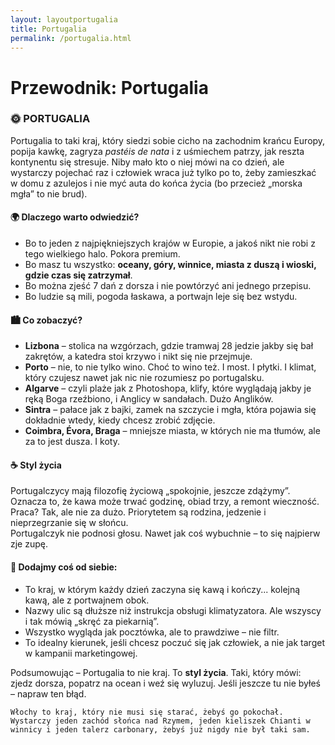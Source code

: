 ```yaml
---
layout: layoutportugalia
title: Portugalia
permalink: /portugalia.html
---
```


# Przewodnik: Portugalia


  <h3>🌞 PORTUGALIA</h3>

  <p>
    Portugalia to taki kraj, który siedzi sobie cicho na zachodnim krańcu Europy, popija kawkę, zagryza <em>pastéis de nata</em> i z uśmiechem patrzy, jak reszta kontynentu się stresuje. 
    Niby mało kto o niej mówi na co dzień, ale wystarczy pojechać raz i człowiek wraca już tylko po to, żeby zamieszkać w domu z azulejos i nie myć auta do końca życia (bo przecież „morska mgła” to nie brud).
  </p>

  <h4>🌍 Dlaczego warto odwiedzić?</h4>
  <ul>
    <li>Bo to jeden z najpiękniejszych krajów w Europie, a jakoś nikt nie robi z tego wielkiego halo. Pokora premium.</li>
    <li>Bo masz tu wszystko: <strong>oceany, góry, winnice, miasta z duszą i wioski, gdzie czas się zatrzymał</strong>.</li>
    <li>Bo można zjeść 7 dań z dorsza i nie powtórzyć ani jednego przepisu.</li>
    <li>Bo ludzie są mili, pogoda łaskawa, a portwajn leje się bez wstydu.</li>
  </ul>

  <h4>🏙️ Co zobaczyć?</h4>
  <ul>
    <li><strong>Lizbona</strong> – stolica na wzgórzach, gdzie tramwaj 28 jedzie jakby się bał zakrętów, a katedra stoi krzywo i nikt się nie przejmuje.</li>
    <li><strong>Porto</strong> – nie, to nie tylko wino. Choć to wino też. I most. I płytki. I klimat, który czujesz nawet jak nic nie rozumiesz po portugalsku.</li>
    <li><strong>Algarve</strong> – czyli plaże jak z Photoshopa, klify, które wyglądają jakby je ręką Boga rzeźbiono, i Anglicy w sandałach. Dużo Anglików.</li>
    <li><strong>Sintra</strong> – pałace jak z bajki, zamek na szczycie i mgła, która pojawia się dokładnie wtedy, kiedy chcesz zrobić zdjęcie.</li>
    <li><strong>Coimbra, Évora, Braga</strong> – mniejsze miasta, w których nie ma tłumów, ale za to jest dusza. I koty.</li>
  </ul>

  <h4>☕ Styl życia</h4>
  <p>
    Portugalczycy mają filozofię życiową „spokojnie, jeszcze zdążymy”. Oznacza to, że kawa może trwać godzinę, obiad trzy, a remont wieczność. 
    Praca? Tak, ale nie za dużo. Priorytetem są rodzina, jedzenie i nieprzegrzanie się w słońcu. <br>
    Portugalczyk nie podnosi głosu. Nawet jak coś wybuchnie – to się najpierw zje zupę.
  </p>

  <h4>🎯 Dodajmy coś od siebie:</h4>
  <ul>
    <li>To kraj, w którym każdy dzień zaczyna się kawą i kończy... kolejną kawą, ale z portwajnem obok.</li>
    <li>Nazwy ulic są dłuższe niż instrukcja obsługi klimatyzatora. Ale wszyscy i tak mówią „skręć za piekarnią”.</li>
    <li>Wszystko wygląda jak pocztówka, ale to prawdziwe – nie filtr.</li>
    <li>To idealny kierunek, jeśli chcesz poczuć się jak człowiek, a nie jak target w kampanii marketingowej.</li>
  </ul>

  <p>
    Podsumowując – Portugalia to nie kraj. To <strong>styl życia</strong>. Taki, który mówi: zjedz dorsza, popatrz na ocean i weź się wyluzuj. Jeśli jeszcze tu nie byłeś – napraw ten błąd.
  </p>



    Włochy to kraj, który nie musi się starać, żebyś go pokochał. Wystarczy jeden zachód słońca nad Rzymem, jeden kieliszek Chianti w winnicy i jeden talerz carbonary, żebyś już nigdy nie był taki sam.
  </p>
</section>


